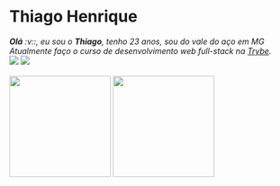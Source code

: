 <h1>Thiago Henrique</h1>

<div align="justify">
<i><b>Olá</b> :v::, eu sou o <b>Thiago</b>, tenho 23 anos, sou do vale do aço em MG</i><br /><i>Atualmente faço o curso de desenvolvimento web full-stack na <a href="https://www.betrybe.com/" target="_blank">Trybe</a>.</i>
</div>

<div>
  <a href="https://www.linkedin.com/in/thiago-henrique-da-silva-souza-634162127/"><img src="https://img.shields.io/badge/-Thiago%20Henrique-1C1917?style=flat-square&logo=Linkedin&logoColor=white&link=https://www.linkedin.com/in/Thiago-schell-Henrique/"/></a>
  <a href="mailto:thiagoedusan5.11@outlook.com"><img src="https://img.shields.io/badge/-thiagoedusan5.11@outlook.com-1C1917?style=flat-square&logo=Gmail&logoColor=white&link=mailto:thiagoedusan5.11@outlook.com"/></a>
</div>

<br>

<!-- GITHUB STATUS -->
<div>
  <img height="180em" src="https://github-readme-stats.vercel.app/api?username=ts-dart&show_icons=true&hide=&count_private=true&title_color=a855f7&text_color=ffffff&icon_color=ec4899&bg_color=1c1917&hide_border=true&show_icons=true"/>
  <img height="180em" src="https://github-readme-stats.vercel.app/api/top-langs/?username=ts-dart&layout=compact&langs_count=7&title_color=a855f7&text_color=ffffff&icon_color=ec4899&bg_color=1c1917&hide_border=true&show_icons=true"/>
</div>
